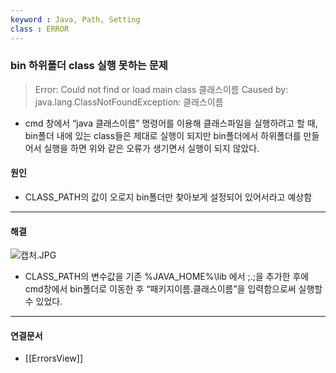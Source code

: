```yaml
---
keyword : Java, Path, Setting
class : ERROR
---
```



### bin 하위폴더 class 실행 못하는 문제

> 
> Error: Could not find or load main class 클래스이름 Caused by: java.lang.ClassNotFoundException: 클래스이름
> 

- cmd 창에서 “java 클래스이름” 명령어를 이용해 클래스파일을 실행하려고 할 때, bin폴더 내에 있는 class들은 제대로 실행이 되지만 bin폴더에서 하위폴더를 만들어서 실행을 하면 위와 같은 오류가 생기면서 실행이 되지 않았다.


#### 원인

- CLASS_PATH의 값이 오로지 bin폴더만 찾아보게 설정되어 있어서라고 예상함


---

#### 해결

![캡처.JPG](C:\Users\User\iCloudDrive\iCloud~md~obsidian\g4dalcom\img\error.jpg)

- CLASS_PATH의 변수값을 기존 %JAVA_HOME%\lib 에서 ;.;을 추가한 후에 cmd창에서 bin폴더로 이동한 후 “패키지이름.클래스이름”을 입력함으로써 실행할 수 있었다.


---

#### 연결문서

- [[ErrorsView]]